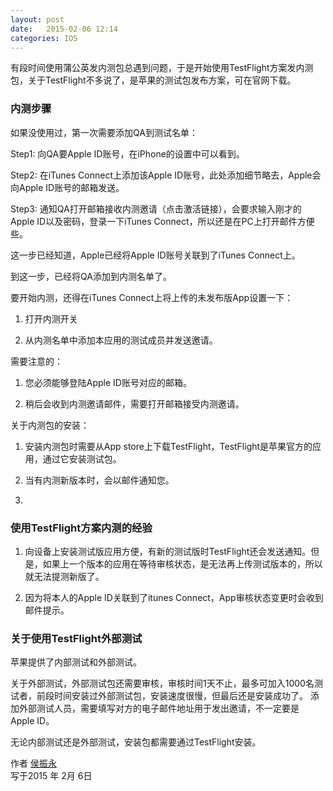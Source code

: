 ```yaml
---
layout: post
date:   2015-02-06 12:14
categories: IOS
---
```


有段时间使用蒲公英发内测包总遇到问题，于是开始使用TestFlight方案发内测包，关于TestFlight不多说了，是苹果的测试包发布方案，可在官网下载。

### 内测步骤

如果没使用过，第一次需要添加QA到测试名单：

Step1: 向QA要Apple ID账号，在iPhone的设置中可以看到。

Step2: 在iTunes Connect上添加该Apple ID账号，此处添加细节略去，Apple会向Apple ID账号的邮箱发送。

Step3: 通知QA打开邮箱接收内测邀请（点击激活链接），会要求输入刚才的Apple ID以及密码，登录一下iTunes Connect，所以还是在PC上打开邮件方便些。


这一步已经知道，Apple已经将Apple ID账号关联到了iTunes Connect上。

到这一步，已经将QA添加到内测名单了。

要开始内测，还得在iTunes Connect上将上传的未发布版App设置一下：

1. 打开内测开关

2. 从内测名单中添加本应用的测试成员并发送邀请。


需要注意的：

1. 您必须能够登陆Apple ID账号对应的邮箱。

2. 稍后会收到内测邀请邮件，需要打开邮箱接受内测邀请。

关于内测包的安装：

1. 安装内测包时需要从App store上下载TestFlight，TestFlight是苹果官方的应用，通过它安装测试包。

2. 当有内测新版本时，会以邮件通知您。
3. 

### 使用TestFlight方案内测的经验

1. 向设备上安装测试版应用方便，有新的测试版时TestFlight还会发送通知。但是，如果上一个版本的应用在等待审核状态，是无法再上传测试版本的，所以就无法提测新版了。

2. 因为将本人的Apple ID关联到了itunes Connect，App审核状态变更时会收到邮件提示。



### 关于使用TestFlight外部测试

苹果提供了内部测试和外部测试。

关于外部测试，外部测试包还需要审核，审核时间1天不止，最多可加入1000名测试者，前段时间安装过外部测试包，安装速度很慢，但最后还是安装成功了。
添加外部测试人员，需要填写对方的电子邮件地址用于发出邀请，不一定要是 Apple ID。

无论内部测试还是外部测试，安装包都需要通过TestFlight安装。



作者 [侯振永][1]     
写于2015 年 2月 6日

[1]: https://zhenyonghou.github.io/